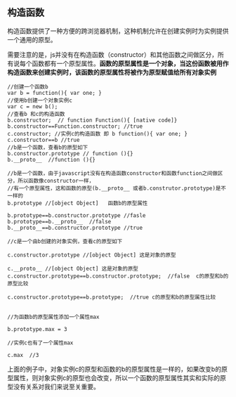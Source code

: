 ## 构造函数

构造函数提供了一种方便的跨浏览器机制，这种机制允许在创建实例时为实例提供一个通用的原型。

需要注意的是，js并没有在构造函数（constructor）和其他函数之间做区分，所有说每个函数都有一个原型属性。**函数的原型属性是一个对象，当这份函数被用作构造函数来创建实例时，该函数的原型属性将被作为原型赋值给所有对象实例**

    //创建一个函数b
    var b = function(){ var one; }
    //使用b创建一个对象实例c
    var c = new b();
    //查看b 和c的构造函数
    b.constructor;  // function Function(){ [native code]}
    b.constructor==Function.constructor; //true
    c.constructor; //实例c的构造函数 即 b function(){ var one; }
    c.constructor==b //true
    //b是一个函数，查看b的原型如下
    b.constructor.prototype // function (){}
    b.__proto__  //function (){}
    
    //b是一个函数，由于javascript没有在构造函数constructor和函数function之间做区分，所以函数像constructor一样，
    //有一个原型属性，这和函数的原型(b.__proto__ 或者b.construtor.prototype)是不一样的
    b.prototype //[object Object]   函数b的原型属性

    b.prototype==b.constructor.prototype //fasle
    b.prototype==b.__proto__  //false
    b.__proto__==b.constructor.prototype //true

    //c是一个由b创建的对象实例，查看c的原型如下

    c.constructor.prototype //[object Object] 这是对象的原型

    c.__proto__ //[object Object] 这是对象的原型c.constructor.prototype==b.constructor.prototype;  //false  c的原型和b的原型比较

    c.constructor.prototype==b.prototype;  //true c的原型和b的原型属性比较


    //为函数b的原型属性添加一个属性max

    b.prototype.max = 3

    //实例c也有了一个属性max

    c.max  //3

上面的例子中，对象实例c的原型和函数的b的原型属性是一样的，如果改变b的原型属性，则对象实例c的原型也会改变，所以一个函数的原型属性其实和实际的原型没有关系对我们来说至关重要。